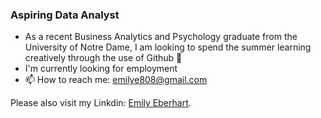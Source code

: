 ### Aspiring Data Analyst 
- As a recent Business Analytics and Psychology graduate from the University of Notre Dame, I am looking to spend the summer learning creatively through the use of Github 👾
- I'm currently looking for employment
- 📫 How to reach me: emilye808@gmail.com

Please also visit my Linkdin: [Emily Eberhart]([https://pages.github.com/](https://www.linkedin.com/in/emily-eberhart-697a731a1)).
  

<!--
**emilye808/emilye808** is a ✨ _special_ ✨ repository because its `README.md` (this file) appears on your GitHub profile.

Here are some ideas to get you started:

- 🔭 I’m currently working on ...
- 🌱 I’m currently learning ...
- 👯 I’m looking to collaborate on ...
- 🤔 I’m looking for help with ...
- 💬 Ask me about ...
- 📫 How to reach me: ...
- 😄 Pronouns: ...
- ⚡ Fun fact: ...
-->
